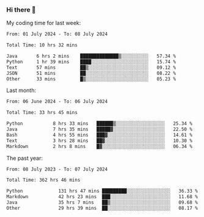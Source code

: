 ### Hi there 👋

My coding time for last week:

<!--START_SECTION:week-->

```txt
From: 01 July 2024 - To: 08 July 2024

Total Time: 10 hrs 32 mins

Java       6 hrs 2 mins    ██████████████▒░░░░░░░░░░   57.34 %
Python     1 hr 39 mins    ████░░░░░░░░░░░░░░░░░░░░░   15.74 %
Text       57 mins         ██▒░░░░░░░░░░░░░░░░░░░░░░   09.12 %
JSON       51 mins         ██░░░░░░░░░░░░░░░░░░░░░░░   08.22 %
Other      33 mins         █▒░░░░░░░░░░░░░░░░░░░░░░░   05.23 %
```

<!--END_SECTION:week-->

Last month:

<!--START_SECTION:month-->

```txt
From: 06 June 2024 - To: 06 July 2024

Total Time: 33 hrs 45 mins

Python           8 hrs 33 mins   ██████▒░░░░░░░░░░░░░░░░░░   25.34 %
Java             7 hrs 35 mins   █████▓░░░░░░░░░░░░░░░░░░░   22.50 %
Bash             4 hrs 55 mins   ███▓░░░░░░░░░░░░░░░░░░░░░   14.61 %
Text             3 hrs 28 mins   ██▓░░░░░░░░░░░░░░░░░░░░░░   10.30 %
Markdown         2 hrs 8 mins    █▓░░░░░░░░░░░░░░░░░░░░░░░   06.34 %
```

<!--END_SECTION:month-->

The past year:

<!--START_SECTION:year-->

```txt
From: 08 July 2023 - To: 07 July 2024

Total Time: 362 hrs 46 mins

Python             131 hrs 47 mins █████████░░░░░░░░░░░░░░░░   36.33 %
Markdown           42 hrs 23 mins  ███░░░░░░░░░░░░░░░░░░░░░░   11.68 %
Java               35 hrs 7 mins   ██▒░░░░░░░░░░░░░░░░░░░░░░   09.68 %
Other              29 hrs 39 mins  ██░░░░░░░░░░░░░░░░░░░░░░░   08.17 %
```

<!--END_SECTION:year-->
